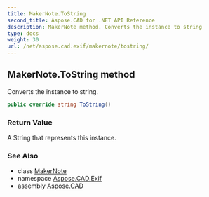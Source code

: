 ```yaml
---
title: MakerNote.ToString
second_title: Aspose.CAD for .NET API Reference
description: MakerNote method. Converts the instance to string
type: docs
weight: 30
url: /net/aspose.cad.exif/makernote/tostring/
---
```

## MakerNote.ToString method

Converts the instance to string.

```csharp
public override string ToString()
```

### Return Value

A String that represents this instance.

### See Also

* class [MakerNote](../)
* namespace [Aspose.CAD.Exif](../../../aspose.cad.exif/)
* assembly [Aspose.CAD](../../../)


